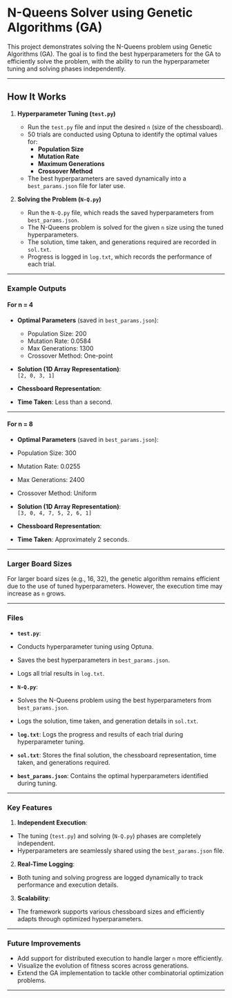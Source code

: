 # N-Queens Solver using Genetic Algorithms (GA)

This project demonstrates solving the N-Queens problem using Genetic Algorithms (GA). The goal is to find the best hyperparameters for the GA to efficiently solve the problem, with the ability to run the hyperparameter tuning and solving phases independently.

---

## How It Works

1. **Hyperparameter Tuning (`test.py`)**  
   - Run the `test.py` file and input the desired `n` (size of the chessboard).  
   - 50 trials are conducted using Optuna to identify the optimal values for:  
     - **Population Size**  
     - **Mutation Rate**  
     - **Maximum Generations**  
     - **Crossover Method**  
   - The best hyperparameters are saved dynamically into a `best_params.json` file for later use.  

2. **Solving the Problem (`N-Q.py`)**  
   - Run the `N-Q.py` file, which reads the saved hyperparameters from `best_params.json`.  
   - The N-Queens problem is solved for the given `n` size using the tuned hyperparameters.  
   - The solution, time taken, and generations required are recorded in `sol.txt`.
   - Progress is logged in `log.txt`, which records the performance of each trial.

---

### Example Outputs

#### For n = 4
- **Optimal Parameters** (saved in `best_params.json`):  
  - Population Size: 200  
  - Mutation Rate: 0.0584  
  - Max Generations: 1300  
  - Crossover Method: One-point  

- **Solution (1D Array Representation)**:  
  `[2, 0, 3, 1]`

- **Chessboard Representation**:  

- **Time Taken**: Less than a second.

---

#### For n = 8
- **Optimal Parameters** (saved in `best_params.json`):  
- Population Size: 300  
- Mutation Rate: 0.0255  
- Max Generations: 2400  
- Crossover Method: Uniform  

- **Solution (1D Array Representation)**:  
`[3, 0, 4, 7, 5, 2, 6, 1]`

- **Chessboard Representation**:  

- **Time Taken**: Approximately 2 seconds.

---

### Larger Board Sizes
For larger board sizes (e.g., 16, 32), the genetic algorithm remains efficient due to the use of tuned hyperparameters. However, the execution time may increase as `n` grows.

---

### Files
- **`test.py`**:  
- Conducts hyperparameter tuning using Optuna.  
- Saves the best hyperparameters in `best_params.json`.  
- Logs all trial results in `log.txt`.  

- **`N-Q.py`**:  
- Solves the N-Queens problem using the best hyperparameters from `best_params.json`.  
- Logs the solution, time taken, and generation details in `sol.txt`.  

- **`log.txt`**: Logs the progress and results of each trial during hyperparameter tuning.  

- **`sol.txt`**: Stores the final solution, the chessboard representation, time taken, and generations required.  

- **`best_params.json`**: Contains the optimal hyperparameters identified during tuning.

---

### Key Features
1. **Independent Execution**:  
 - The tuning (`test.py`) and solving (`N-Q.py`) phases are completely independent.  
 - Hyperparameters are seamlessly shared using the `best_params.json` file.  

2. **Real-Time Logging**:  
 - Both tuning and solving progress are logged dynamically to track performance and execution details.  

3. **Scalability**:  
 - The framework supports various chessboard sizes and efficiently adapts through optimized hyperparameters.  

--- 

### Future Improvements
- Add support for distributed execution to handle larger `n` more efficiently.  
- Visualize the evolution of fitness scores across generations.  
- Extend the GA implementation to tackle other combinatorial optimization problems.

---
